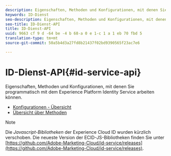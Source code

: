 ```yaml
---
description: Eigenschaften, Methoden und Konfigurationen, mit denen Sie programmatisch mit dem Experience Platform Identity Service arbeiten können.
keywords: ID-Dienst
seo-description: Eigenschaften, Methoden und Konfigurationen, mit denen Sie programmatisch mit dem Experience Platform Identity Service arbeiten können.
seo-title: ID-Dienst-API
title: ID-Dienst-API
uuid: 9663 cf 9 d -64 be -4 b 68-a 0 e 1-c 1 a 1 eb 70 fbd 5
translation-type: tm+mt
source-git-commit: 50a5b4d3a27fd8b21437f02bd9390565f23ac7e6

---
```



# ID-Dienst-API{#id-service-api}

Eigenschaften, Methoden und Konfigurationen, mit denen Sie programmatisch mit dem Experience Platform Identity Service arbeiten können.

* [Konfigurationen - Übersicht](function-vars/function-vars.md)
* [Übersicht über Methoden](get-set/get-set.md)

>[!NOTE]
>
>Die *Javascript-Bibliotheken* der Experience Cloud ID wurden kürzlich verschoben. Die neueste Version der ECID-JS-Bibliotheken finden Sie unter [https://github.com/Adobe-Marketing-Cloud/id-service/releases](https://github.com/Adobe-Marketing-Cloud/id-service/releases).

